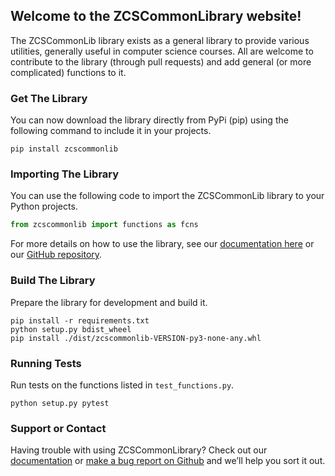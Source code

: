 ## Welcome to the ZCSCommonLibrary website!

The ZCSCommonLib library exists as a general library to provide various utilities, generally useful in computer science courses. All are welcome to contribute to the library (through pull requests) and add general (or more complicated) functions to it.

### Get The Library
You can now download the library directly from PyPi (pip) using the following command to include it in your projects.

```commandline
pip install zcscommonlib
```


### Importing The Library

You can use the following code to import the ZCSCommonLib library to your Python projects.

```python
from zcscommonlib import functions as fcns
```

For more details on how to use the library, see our [documentation here](https://github.com/Zandercraft/ZCSCommonLibrary/wiki) or our [GitHub repository](https://github.com/Zandercraft/ZCSCommonLibrary).

### Build The Library

Prepare the library for development and build it.

```commandline
pip install -r requirements.txt
python setup.py bdist_wheel
pip install ./dist/zcscommonlib-VERSION-py3-none-any.whl
```

### Running Tests

Run tests on the functions listed in `test_functions.py`.

```commandline
python setup.py pytest
```

### Support or Contact

Having trouble with using ZCSCommonLibrary? Check out our [documentation](https://github.com/Zandercraft/ZCSCommonLibrary/wiki) or [make a bug report on Github](https://github.com/Zandercraft/ZCSCommonLibrary/issues/new/choose) and we’ll help you sort it out.
